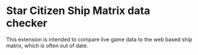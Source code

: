 # Star Citizen Ship Matrix data checker
This extension is intended to compare live game data to the web based ship matrix, which is often out of date.